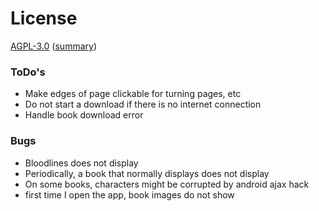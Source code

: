 # License

[AGPL-3.0](https://opensource.org/licenses/AGPL-3.0) ([summary](https://tldrlegal.com/license/gnu-affero-general-public-license-v3-(agpl-3.0)))

### ToDo's

- Make edges of page clickable for turning pages, etc
- Do not start a download if there is no internet connection
- Handle book download error

### Bugs

- Bloodlines does not display
- Periodically, a book that normally displays does not display
- On some books, characters might be corrupted by android ajax hack
- first time I open the app, book images do not show